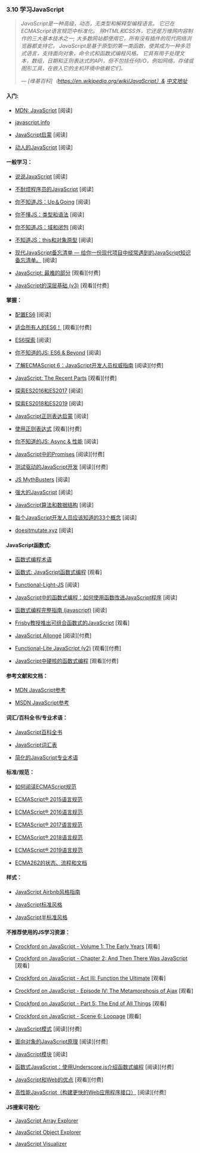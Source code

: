 <!-- 3.10 - Learn JavaScript  -->
### 3.10 学习JavaScript

<!-- JavaScript is a high level, dynamic, untyped, and interpreted programming language. It has been standardized in the ECMAScript language specification. Alongside HTML and CSS, it is one of the three essential technologies of World Wide Web content production; the majority of websites employ it and it is supported by all modern web browsers without plug-ins. JavaScript is prototype-based with first-class functions, making it a multi-paradigm language, supporting object-oriented, imperative, and functional programming styles. It has an API for working with text, arrays, dates and regular expressions, but does not include any I/O, such as networking, storage or graphics facilities, relying for these upon the host environment in which it is embedded.
— [Wikipedia](https://en.wikipedia.org/wiki/JavaScript) -->
> *JavaScript是一种高级，动态，无类型和解释型编程语言。 它已在ECMAScript语言规范中标准化。 除HTML和CSS外，它还是万维网内容制作的三大基本技术之一; 大多数网站都使用它，所有没有插件的现代网络浏览器都支持它。 JavaScript是基于原型的第一类函数，使其成为一种多范式语言，支持面向对象，命令式和函数式编程风格。 它具有用于处理文本，数组，日期和正则表达式的API，但不包括任何I/O，例如网络，存储或图形工具，在嵌入它的主机环境中依赖它们。*
>
> *— [维基百科]（https://en.wikipedia.org/wiki/JavaScript）& [中文地址](https://zh.wikipedia.org/wiki/JavaScript)*

#### 入门:

*   [MDN: JavaScript](https://developer.mozilla.org/en-US/docs/Learn/JavaScript) \[阅读\]

*   [javascript.info](http://javascript.info/)

*   [JavaScript启蒙](http://www.javascriptenlightenment.com/) \[阅读\]

*   [动人的JavaScript](http://eloquentjavascript.net/) \[阅读\]

#### 一般学习：

*   [说说JavaScript](http://speakingjs.com/es5/index.html) \[阅读\]

*   [不耐烦程序员的JavaScript](http://exploringjs.com/impatient-js/index.html) \[阅读\]

*   [你不知道JS：Up＆Going](https://github.com/getify/You-Dont-Know-JS/blob/master/up%20&%20going/README.md#you-dont-know-js-up--going) \[阅读\]

*   [你不懂JS：类型和语法](https://github.com/getify/You-Dont-Know-JS/blob/master/types%20&%20grammar/README.md#you-dont-know-js-types--grammar) \[阅读\]

*   [你不知道JS：域和闭包](https://github.com/getify/You-Dont-Know-JS/blob/master/scope%20&%20closures/README.md#you-dont-know-js-scope--closures) \[阅读\]

*   [不知道JS：this和对象原型](https://github.com/getify/You-Dont-Know-JS/blob/master/this%20&%20object%20prototypes/README.md#you-dont-know-js-this--object-prototypes) \[阅读\]

*   [现代JavaScript备忘清单 — 给你一份现代项目中经常遇到的JavaScript知识备忘清单。](https://github.com/mbeaudru/modern-js-cheatsheet) \[阅读\]

*   [JavaScript: 最难的部分](https://frontendmasters.com/courses/javascript-hard-parts/) \[观看\]\[付费\]

*   [JavaScript的深层基础 (v3)](https://frontendmasters.com/courses/deep-javascript-v3/) \[观看\]\[付费\]

#### 掌握：

*   [配置ES6](https://leanpub.com/setting-up-es6) \[阅读\]

*   [适合所有人的ES6！](https://es6.io/) \[观看\]\[付费\]

*   [ES6探索](http://exploringjs.com/es6.html) \[阅读\]

*   [你不知道的JS: ES6 & Beyond](https://github.com/getify/You-Dont-Know-JS/blob/master/es6%20&%20beyond/README.md#you-dont-know-js-es6--beyond) \[阅读\]

*   [了解ECMAScript 6：JavaScript开发人员权威指南](https://www.amazon.com/Understanding-ECMAScript-Definitive-JavaScript-Developers/dp/1593277571/ref=as_li_ss_tl?&_encoding=UTF8&tag=fronenddevejo-20&linkCode=ur2&linkId=1ca4f5f23b42aeadad0990ab3bf91ca7&camp=1789&creative=9325) \[阅读\]\[付费\]

*   [JavaScript: The Recent Parts](https://frontendmasters.com/courses/js-recent-parts/) \[观看\]\[付费\]

*   [探索ES2016和ES2017](http://exploringjs.com/es2016-es2017/index.html) \[阅读\]

*   [探索ES2018和ES2019](http://exploringjs.com/es2018-es2019/index.html) \[阅读\]

*   [JavaScript正则表达启蒙](http://codylindley.com/techpro/2013_05_14__javascript-regular-expression-/) \[阅读\]

*   [使用正则表达式](http://www.lynda.com/Regular-Expressions-tutorials/Using-Regular-Expressions/85870-2.html) \[观看\]\[付费\]

*   [你不知道的JS: Async & 性能](https://github.com/getify/You-Dont-Know-JS/blob/master/async%20&%20performance/README.md#you-dont-know-js-async--performance) \[阅读\]

*   [JavaScript中的Promises](http://www.amazon.com/JavaScript-Promises-Daniel-Parker/dp/1449373216/ref=pd_sim_sbs_14_5) \[阅读\]\[付费\]

*   [测试驱动的JavaScript开发](http://www.amazon.com/dp/0321683919/) \[阅读\]\[付费\]

*   [JS MythBusters](https://mythbusters.js.org/index.html) \[阅读\]

*   [强大的JavaScript](https://molily.de/robust-javascript/) \[阅读\]

*   [JavaScript算法和数据结构](https://github.com/trekhleb/javascript-algorithms#readme) \[阅读\]

*   [每个JavaScript开发人员应该知道的33个概念](https://github.com/leonardomso/33-js-concepts) \[阅读\]

*   [doesitmutate.xyz](https://doesitmutate.xyz/) \[阅读\]

#### JavaScript函数式:

*   [函数式编程术语](https://github.com/hemanth/functional-programming-jargon#functional-programming-jargon)

*   [函数式: JavaScript函数式编程](https://www.youtube.com/watch?v=BMUiFMZr7vk&list=PL0zVEGEvSaeEd9hlmCXrk5yUyqUag-n84) \[观看\]

*   [Functional-Light-JS](https://github.com/getify/Functional-Light-JS) \[阅读\]

*   [JavaScript中的函数式编程：如何使用函数改进JavaScript程序](https://www.amazon.com/Functional-Programming-JavaScript-functional-techniques/dp/1617292826/ref=sr_1_1?&_encoding=UTF8&tag=fronenddevejo-20&linkCode=ur2&linkId=dcc6b0cb7de57fa841f1b178d2d54b9d&camp=1789&creative=9325) \[阅读\]

*   [函数式编程完整指南 (javascript)](https://drboolean.gitbooks.io/mostly-adequate-guide/content/) \[阅读\]

*   [Frisby教授推出可组合函数式的JavaScript](https://egghead.io/courses/professor-frisby-introduces-composable-functional-javascript) \[观看\]

*   [JavaScript Allongé](https://leanpub.com/javascriptallongesix) \[阅读\]\[付费\]

*   [Functional-Lite JavaScript (v2)](https://frontendmasters.com/courses/functional-javascript-v2/) \[观看\]\[付费\]

*   [JavaScript中硬核的函数式编程](https://frontendmasters.com/courses/functional-javascript/) \[观看\]\[付费\]

#### 参考文献和文档：

*   [MDN JavaScript参考](https://developer.mozilla.org/en-US/docs/Web/JavaScript/Reference)

*   [MSDN JavaScript参考](https://msdn.microsoft.com/en-us/library/yek4tbz0.aspx)

#### 词汇/百科全书/专业术语：

*   [JavaScript百科全书](http://www.crockford.com/javascript/encyclopedia/)

*   [JavaScript词汇表](https://www.codecademy.com/articles/glossary-javascript)

*   [简化的JavaScript专业术语](http://jargon.js.org/)

#### 标准/规范：

*   [如何阅读ECMAScript规范](https://timothygu.me/es-howto/)

*   [ECMAScript® 2015语言规范](http://www.ecma-international.org/ecma-262/6.0/index.html)

*   [ECMAScript® 2016语言规范](https://www.ecma-international.org/ecma-262/7.0/index.html)

*   [ECMAScript® 2017语言规范](http://www.ecma-international.org/ecma-262/8.0/index.html)

*   [ECMAScript® 2018语言规范](http://www.ecma-international.org/ecma-262/9.0/index.html)

*   [ECMAScript® 2019语言规范](https://tc39.github.io/ecma262/)

*   [ECMA262的状态、流程和文档](https://github.com/tc39/ecma262)

#### 样式：

*   [JavaScript Airbnb风格指南](http://airbnb.io/javascript/)

*   [JavaScript标准风格](http://standardjs.com/rules.html)

*   [JavaScript半标准风格](https://github.com/Flet/semistandard)

#### 不推荐使用的JS学习资源：

*   [Crockford on JavaScript - Volume 1: The Early Years](https://www.youtube.com/watch?v=JxAXlJEmNMg) \[观看\]

*   [Crockford on JavaScript - Chapter 2: And Then There Was JavaScript](https://www.youtube.com/watch?v=RO1Wnu-xKoY) \[观看\]

*   [Crockford on JavaScript - Act III: Function the Ultimate](https://www.youtube.com/watch?v=ya4UHuXNygM) \[观看\]

*   [Crockford on JavaScript - Episode IV: The Metamorphosis of Ajax](https://www.youtube.com/watch?v=Fv9qT9joc0M) \[观看\]

*   [Crockford on JavaScript - Part 5: The End of All Things](https://www.youtube.com/watch?v=47Ceot8yqeI) \[观看\]

*   [Crockford on JavaScript - Scene 6: Loopage](https://www.youtube.com/watch?v=QgwSUtYSUqA) \[观看\]

*   [JavaScript模式](http://www.amazon.com/gp/product/0596806752/ref=as_li_tl?ie=UTF8&camp=1789&creative=390957&creativeASIN=0596806752&linkCode=as2&tag=fronenddevejo-20&linkId=K56OPQZNQNMPF6QI) \[阅读\]\[付费\]

*   [面向对象的JavaScript原理](http://www.amazon.com/gp/product/1593275404/ref=as_li_tl?ie=UTF8&camp=1789&creative=390957&creativeASIN=1593275404&linkCode=as2&tag=fronenddevejo-20&linkId=NQTZVDOIMJRGMAQM) \[阅读\]\[付费\]

*   [JavaScript模块](http://jsmodules.io/cjs.html) \[阅读\]

*   [函数式JavaScript：使用Underscore.js介绍函数式编程](http://www.amazon.com/gp/product/1449360726/ref=as_li_tl?ie=UTF8&camp=1789&creative=390957&creativeASIN=1449360726&linkCode=as2&tag=fronenddevejo-20&linkId=BDQC3FTEB3YXTYCK) \[阅读\]\[付费\]

*   [JavaScript和Web的优点](https://frontendmasters.com/courses/good-parts-javascript-web/) \[观看\]\[付费\]

*   [高性能JavaScript（构建更快的Web应用程序接口）](http://www.amazon.com/Performance-JavaScript-Faster-Application-Interfaces/dp/059680279X/ref=sr_1_1) \[阅读\]\[付费\]

#### JS搜索可视化:

*   [JavaScript Array Explorer](https://sdras.github.io/array-explorer/)

*   [JavaScript Object Explorer](https://sdras.github.io/object-explorer/)

*   [JavaScript Visualizer](https://tylermcginnis.com/javascript-visualizer/)